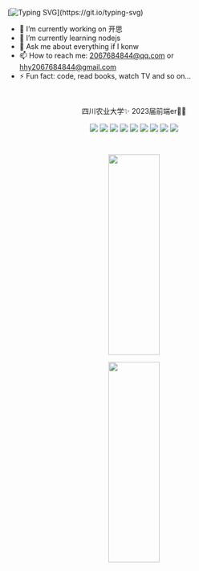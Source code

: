 [![Typing SVG](https://readme-typing-svg.demolab.com/?lines=Hi+👋+，+welcome+to+hhy's+Github;Hope+you+have+a+great+day+~)](https://git.io/typing-svg)

  - 🔭 I’m currently working on 开思
  - 🌱 I’m currently learning nodejs
  - 💬 Ask me about everything if I konw
  - 📫 How to reach me: 2067684844@qq.com or hhy2067684844@gmail.com
  - ⚡ Fun fact: code, read books, watch TV and so on...
<br>
<p align="center">四川农业大学✨ 2023届前端er👨‍💻</p>
<p align="center">
  <img align="center" src="https://skillicons.dev/icons?i=html&theme=light" />
  <img align="center" src="https://skillicons.dev/icons?i=css&theme=light" />
  <img align="center" src="https://skillicons.dev/icons?i=markdown&theme=light" />
  <img align="center" src="https://skillicons.dev/icons?i=ai&theme=light" />
  <img align="center" src="https://skillicons.dev/icons?i=javascript&theme=light" />
  <img align="center" src="https://skillicons.dev/icons?i=typescript&theme=light" />
  <img align="center" src="https://skillicons.dev/icons?i=vue&theme=light" />
  <img align="center" src="https://skillicons.dev/icons?i=react&theme=light" />
  <img align="center" src="https://skillicons.dev/icons?i=nodejs&theme=light" />
</p>

<br/>

<p align="center">
  <img align="center"  width="45%" height="400" src="https://github-readme-stats.vercel.app/api/top-langs/?username=hhy164&theme=highcontrast"/>
</p>
<p align="center">
 <img align="center"  width="45%" height="400" src="https://github-readme-stats.vercel.app/api/top-langs/?username=hhy164&theme=highcontrast&hide_border=true&layout=donut-vertical&langs_count=6" />
</p>

